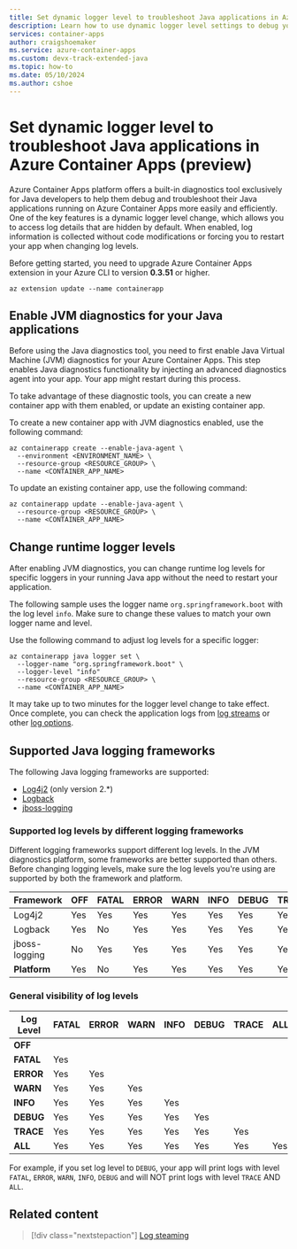 ```yaml
---
title: Set dynamic logger level to troubleshoot Java applications in Azure Container Apps (preview)
description: Learn how to use dynamic logger level settings to debug your Java applications running on Azure Container Apps.
services: container-apps
author: craigshoemaker
ms.service: azure-container-apps
ms.custom: devx-track-extended-java
ms.topic: how-to
ms.date: 05/10/2024
ms.author: cshoe
---
```


# Set dynamic logger level to troubleshoot Java applications in Azure Container Apps (preview)

Azure Container Apps platform offers a built-in diagnostics tool exclusively for Java developers to help them debug and troubleshoot their Java applications running on Azure Container Apps more easily and efficiently. One of the key features is a dynamic logger level change, which allows you to access log details that are hidden by default. When enabled, log information is collected without code modifications or forcing you to restart your app when changing log levels.

Before getting started, you need to upgrade Azure Container Apps extension in your Azure CLI to version **0.3.51** or higher.
```azurecli
az extension update --name containerapp
```

## Enable JVM diagnostics for your Java applications

Before using the Java diagnostics tool, you need to first enable Java Virtual Machine (JVM) diagnostics for your Azure Container Apps. This step enables Java diagnostics functionality by injecting an advanced diagnostics agent into your app. Your app might restart during this process.

To take advantage of these diagnostic tools, you can create a new container app with them enabled, or update an existing container app.

To create a new container app with JVM diagnostics enabled, use the following command:

```azurecli
az containerapp create --enable-java-agent \
  --environment <ENVIRONMENT_NAME> \
  --resource-group <RESOURCE_GROUP> \
  --name <CONTAINER_APP_NAME>
```

To update an existing container app, use the following command:

```azurecli
az containerapp update --enable-java-agent \
  --resource-group <RESOURCE_GROUP> \
  --name <CONTAINER_APP_NAME>
```

## Change runtime logger levels

After enabling JVM diagnostics, you can change runtime log levels for specific loggers in your running Java app without the need to restart your application.

The following sample uses the logger name `org.springframework.boot` with the log level `info`. Make sure to change these values to match your own logger name and level.
 
Use the following command to adjust log levels for a specific logger:
 
```azurecli
az containerapp java logger set \
  --logger-name "org.springframework.boot" \
  --logger-level "info"
  --resource-group <RESOURCE_GROUP> \
  --name <CONTAINER_APP_NAME>
```

It may take up to two minutes for the logger level change to take effect. Once complete, you can check the application logs from [log streams](log-streaming.md) or other [log options](log-options.md).

## Supported Java logging frameworks

The following Java logging frameworks are supported:

- [Log4j2](https://logging.apache.org/log4j/2.x/) (only version 2.*)
- [Logback](https://logback.qos.ch/)
- [jboss-logging](https://github.com/jboss-logging/jboss-logging)

### Supported log levels by different logging frameworks

Different logging frameworks support different log levels. In the JVM diagnostics platform, some frameworks are better supported than others. Before changing logging levels, make sure the log levels you're using are supported by both the framework and platform.

| Framework     | OFF   | FATAL | ERROR | WARN | INFO | DEBUG | TRACE | ALL |
|---------------|-------|-------|-------|------|------|-------|-------|-----|
| Log4j2        | Yes   | Yes   | Yes   | Yes  | Yes  | Yes   | Yes   | Yes |
| Logback       | Yes   | No    | Yes   | Yes  | Yes  | Yes   | Yes   | Yes |
| jboss-logging | No    | Yes   | Yes   | Yes  | Yes  | Yes   | Yes   | No  |
| **Platform**  | Yes   | No    | Yes   | Yes  | Yes  | Yes   | Yes   | No  |

### General visibility of log levels

| Log Level | FATAL | ERROR | WARN | INFO | DEBUG | TRACE | ALL |
|-----------|-------|-------|------|------|-------|-------|-----|
| **OFF**   |       |       |      |      |       |       |     |
| **FATAL** | Yes   |       |      |      |       |       |     |
| **ERROR** | Yes   | Yes   |      |      |       |       |     |
| **WARN**  | Yes   | Yes   | Yes  |      |       |       |     |
| **INFO**  | Yes   | Yes   | Yes  | Yes  |       |       |     |
| **DEBUG** | Yes   | Yes   | Yes  | Yes  | Yes   |       |     |
| **TRACE** | Yes   | Yes   | Yes  | Yes  | Yes   | Yes   |     |
| **ALL**   | Yes   | Yes   | Yes  | Yes  | Yes   | Yes   | Yes |

For example, if you set log level to `DEBUG`, your app will print logs with level `FATAL`, `ERROR`, `WARN`, `INFO`, `DEBUG` and will NOT print logs with level `TRACE` AND `ALL`.

## Related content

> [!div class="nextstepaction"]
> [Log steaming](./log-streaming.md)
